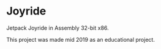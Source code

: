 # Joyride
Jetpack Joyride in Assembly 32-bit x86.

This project was made mid 2019 as an educational project. 
